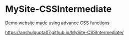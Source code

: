 # MySite-CSSIntermediate
Demo website made using advance CSS functions

https://anshulgupta07.github.io/MySite-CSSIntermediate/
